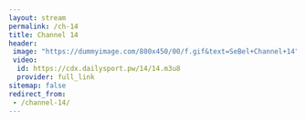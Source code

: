 ```yaml
---
layout: stream
permalink: /ch-14
title: Channel 14
header:
 image: "https://dummyimage.com/800x450/00/f.gif&text=SeBel+Channel+14"
 video:
  id: https://cdx.dailysport.pw/14/14.m3u8
  provider: full_link
sitemap: false
redirect_from:
 - /channel-14/
---
```

<style>h1#page-title{display:none;height:0;visibility:hidden;!important</style>

